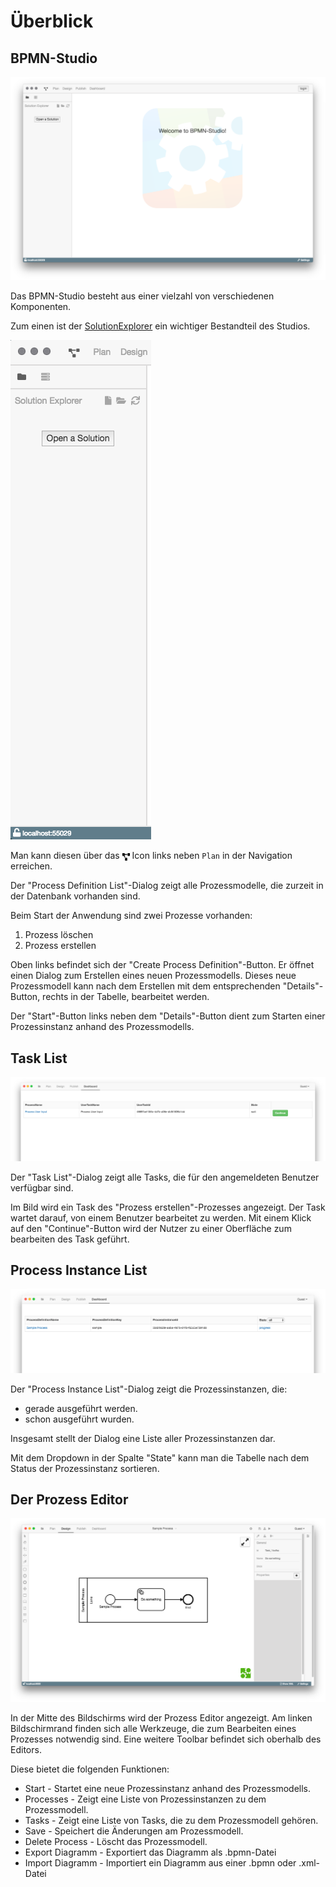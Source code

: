 # Überblick

## BPMN-Studio

![BPMN-Studio](./bpmn-studio.png)

Das BPMN-Studio besteht aus einer vielzahl von verschiedenen Komponenten.

Zum einen ist der [SolutionExplorer](components/solution-explorer/solution-explorer.md) ein wichtiger Bestandteil des Studios.

![SolutionExplorer](./solution-explorer.png)

Man kann diesen über das <img src="project-diagram-solid.svg" alt="Solution Explorer Icon" width="12x" height="12px" align="center"> Icon links neben `Plan` in der Navigation erreichen.

Der "Process Definition List"-Dialog zeigt alle Prozessmodelle, die zurzeit
in der Datenbank vorhanden sind.

Beim Start der Anwendung sind zwei Prozesse vorhanden:

1.  Prozess löschen
1.  Prozess erstellen

Oben links befindet sich der "Create Process Definition"-Button.
Er öffnet einen Dialog zum Erstellen eines neuen Prozessmodells.
Dieses neue Prozessmodell kann nach dem Erstellen mit dem entsprechenden
"Details"-Button, rechts in der Tabelle, bearbeitet werden.

Der "Start"-Button links neben dem "Details"-Button dient zum Starten einer
Prozessinstanz anhand des Prozessmodells.

## Task List

![Task List](./task-list.png)

Der "Task List"-Dialog zeigt alle Tasks, die für den angemeldeten Benutzer
verfügbar sind.

Im Bild wird ein Task des "Prozess erstellen"-Prozesses angezeigt. Der Task
wartet darauf, von einem Benutzer bearbeitet zu werden. Mit einem Klick auf den
"Continue"-Button wird der Nutzer zu einer Oberfläche zum bearbeiten des Task
geführt.

## Process Instance List

![Process Instance List](./process-instance-list.png)

Der "Process Instance List"-Dialog zeigt die Prozessinstanzen, die:

- gerade ausgeführt werden.
- schon ausgeführt wurden.

Insgesamt stellt der Dialog eine Liste aller Prozessinstanzen dar.

Mit dem Dropdown in der Spalte "State" kann man die Tabelle nach dem Status
der Prozessinstanz sortieren.

## Der Prozess Editor

![Prozess Editor](./process-editor.png)

In der Mitte des Bildschirms wird der Prozess Editor angezeigt.
Am linken Bildschirmrand finden sich alle Werkzeuge, die zum Bearbeiten eines Prozesses
notwendig sind. Eine weitere Toolbar befindet sich oberhalb des Editors.

Diese bietet die folgenden Funktionen:

- Start - Startet eine neue Prozessinstanz anhand des Prozessmodells.
- Processes - Zeigt eine Liste von Prozessinstanzen zu dem Prozessmodell.
- Tasks - Zeigt eine Liste von Tasks, die zu dem Prozessmodell gehören.
- Save - Speichert die Änderungen am Prozessmodell.
- Delete Process - Löscht das Prozessmodell.
- Export Diagramm - Exportiert das Diagramm als .bpmn-Datei
- Import Diagramm - Importiert ein Diagramm aus einer .bpmn oder .xml-Datei
